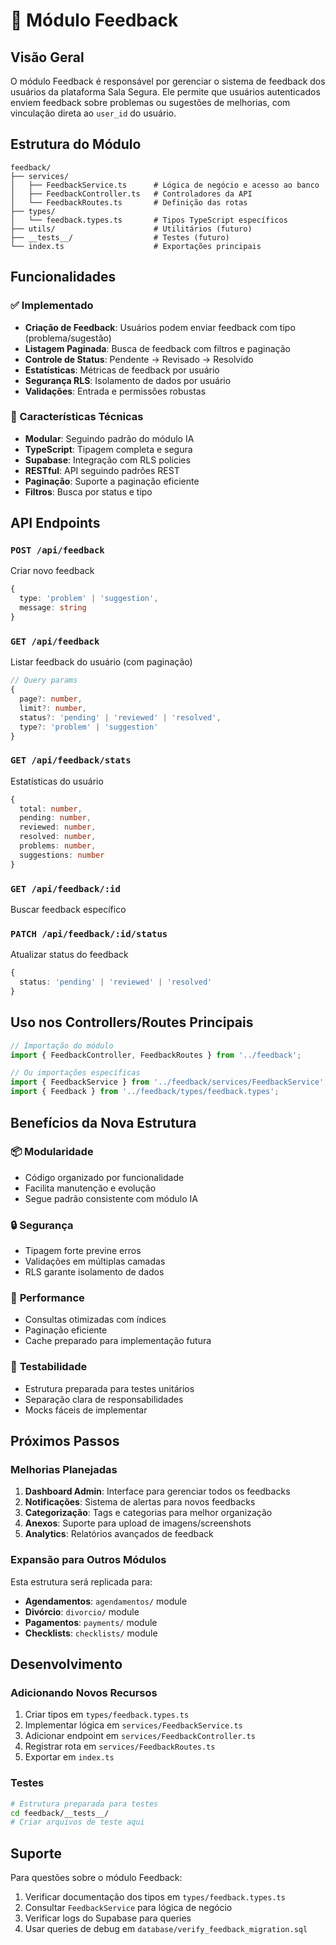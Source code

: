 # 📝 Módulo Feedback

## Visão Geral

O módulo Feedback é responsável por gerenciar o sistema de feedback dos usuários da plataforma Sala Segura. Ele permite que usuários autenticados enviem feedback sobre problemas ou sugestões de melhorias, com vinculação direta ao `user_id` do usuário.

## Estrutura do Módulo

```
feedback/
├── services/
│   ├── FeedbackService.ts      # Lógica de negócio e acesso ao banco
│   ├── FeedbackController.ts   # Controladores da API
│   └── FeedbackRoutes.ts       # Definição das rotas
├── types/
│   └── feedback.types.ts       # Tipos TypeScript específicos
├── utils/                      # Utilitários (futuro)
├── __tests__/                  # Testes (futuro)
└── index.ts                    # Exportações principais
```

## Funcionalidades

### ✅ Implementado
- **Criação de Feedback**: Usuários podem enviar feedback com tipo (problema/sugestão)
- **Listagem Paginada**: Busca de feedback com filtros e paginação
- **Controle de Status**: Pendente → Revisado → Resolvido
- **Estatísticas**: Métricas de feedback por usuário
- **Segurança RLS**: Isolamento de dados por usuário
- **Validações**: Entrada e permissões robustas

### 🎯 Características Técnicas
- **Modular**: Seguindo padrão do módulo IA
- **TypeScript**: Tipagem completa e segura
- **Supabase**: Integração com RLS policies
- **RESTful**: API seguindo padrões REST
- **Paginação**: Suporte a paginação eficiente
- **Filtros**: Busca por status e tipo

## API Endpoints

### `POST /api/feedback`
Criar novo feedback
```typescript
{
  type: 'problem' | 'suggestion',
  message: string
}
```

### `GET /api/feedback`
Listar feedback do usuário (com paginação)
```typescript
// Query params
{
  page?: number,
  limit?: number,
  status?: 'pending' | 'reviewed' | 'resolved',
  type?: 'problem' | 'suggestion'
}
```

### `GET /api/feedback/stats`
Estatísticas do usuário
```typescript
{
  total: number,
  pending: number,
  reviewed: number,
  resolved: number,
  problems: number,
  suggestions: number
}
```

### `GET /api/feedback/:id`
Buscar feedback específico

### `PATCH /api/feedback/:id/status`
Atualizar status do feedback
```typescript
{
  status: 'pending' | 'reviewed' | 'resolved'
}
```

## Uso nos Controllers/Routes Principais

```typescript
// Importação do módulo
import { FeedbackController, FeedbackRoutes } from '../feedback';

// Ou importações específicas
import { FeedbackService } from '../feedback/services/FeedbackService';
import { Feedback } from '../feedback/types/feedback.types';
```

## Benefícios da Nova Estrutura

### 📦 **Modularidade**
- Código organizado por funcionalidade
- Facilita manutenção e evolução
- Segue padrão consistente com módulo IA

### 🔒 **Segurança**
- Tipagem forte previne erros
- Validações em múltiplas camadas
- RLS garante isolamento de dados

### 🚀 **Performance**
- Consultas otimizadas com índices
- Paginação eficiente
- Cache preparado para implementação futura

### 🧪 **Testabilidade**
- Estrutura preparada para testes unitários
- Separação clara de responsabilidades
- Mocks fáceis de implementar

## Próximos Passos

### Melhorias Planejadas
1. **Dashboard Admin**: Interface para gerenciar todos os feedbacks
2. **Notificações**: Sistema de alertas para novos feedbacks
3. **Categorização**: Tags e categorias para melhor organização
4. **Anexos**: Suporte para upload de imagens/screenshots
5. **Analytics**: Relatórios avançados de feedback

### Expansão para Outros Módulos
Esta estrutura será replicada para:
- **Agendamentos**: `agendamentos/` module
- **Divórcio**: `divorcio/` module
- **Pagamentos**: `payments/` module
- **Checklists**: `checklists/` module

## Desenvolvimento

### Adicionando Novos Recursos
1. Criar tipos em `types/feedback.types.ts`
2. Implementar lógica em `services/FeedbackService.ts`
3. Adicionar endpoint em `services/FeedbackController.ts`
4. Registrar rota em `services/FeedbackRoutes.ts`
5. Exportar em `index.ts`

### Testes
```bash
# Estrutura preparada para testes
cd feedback/__tests__/
# Criar arquivos de teste aqui
```

## Suporte

Para questões sobre o módulo Feedback:
1. Verificar documentação dos tipos em `types/feedback.types.ts`
2. Consultar `FeedbackService` para lógica de negócio
3. Verificar logs do Supabase para queries
4. Usar queries de debug em `database/verify_feedback_migration.sql`
